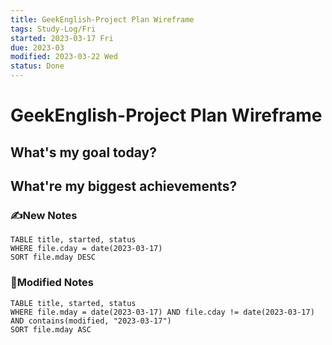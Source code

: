 ```yaml
---
title: GeekEnglish-Project Plan Wireframe
tags: Study-Log/Fri
started: 2023-03-17 Fri
due: 2023-03
modified: 2023-03-22 Wed
status: Done
---
```

# GeekEnglish-Project Plan Wireframe
## What's my goal today?


## What're my biggest achievements?
### ✍️New Notes

```dataview
TABLE title, started, status
WHERE file.cday = date(2023-03-17)
SORT file.mday DESC
```

### 📝Modified Notes

```dataview
TABLE title, started, status
WHERE file.mday = date(2023-03-17) AND file.cday != date(2023-03-17) AND contains(modified, "2023-03-17")
SORT file.mday ASC
```
